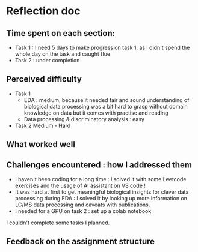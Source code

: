 # Reflection doc

## Time spent on each section:

- Task 1 : I need 5 days to make progress on task 1, as I didn't spend the whole day on the task and caught flue 
- Task 2 : under completion

## Perceived difficulty

- Task 1
   - EDA : medium, because it needed fair and sound understanding of biological data processing was a bit hard to grasp without domain knowledge on data but it comes with practise and reading
   - Data processing & discriminatory analysis : easy
- Task 2 Medium - Hard

## What worked well

## Challenges encountered : how I addressed them

* I haven't been coding for a long time : I solved it with some Leetcode exercises and the usage of AI assistant on VS code !
* It was hard at first to get meaningful biological insights for clever data processing during EDA : I solved it by looking up more information on LC/MS data processing and caveats with publications.
* I needed for a GPU on task 2 : set up a colab notebook

I couldn't complete some tasks I planned.

## Feedback on the assignment structure